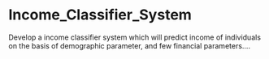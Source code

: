 # Income_Classifier_System
Develop a income classifier system which will predict income of individuals on the basis of demographic parameter, and few financial parameters....
